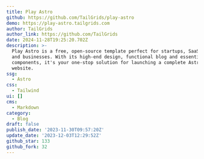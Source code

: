 ```yaml
---
title: Play Astro
github: https://github.com/TailGrids/play-astro
demo: https://play-astro.tailgrids.com
author: TailGrids
author_link: https://github.com/TailGrids
date: 2024-11-28T19:25:20.702Z
description: >-
  Play Astro is a free, open-source template perfect for startups, SaaS, apps,
  and businesses. With its high-end design, functional blog and essential
  components, it's your one-stop solution for launching a complete Astro
  website.
ssg:
  - Astro
css:
  - Tailwind
ui: []
cms:
  - Markdown
category:
  - Blog
draft: false
publish_date: '2023-11-30T09:57:20Z'
update_date: '2023-12-03T12:29:52Z'
github_star: 133
github_fork: 32
---
```

